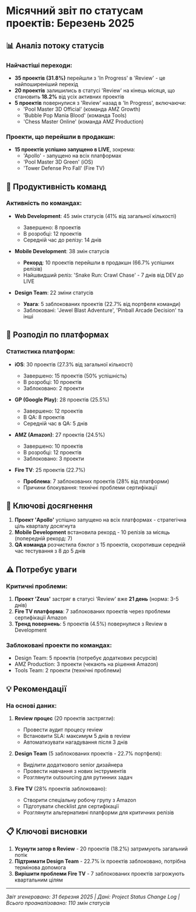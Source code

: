 # Місячний звіт по статусам проектів: Березень 2025

## 📊 Аналіз потоку статусів

### Найчастіші переходи:
- **35 проектів (31.8%)** перейшли з 'In Progress' в 'Review' - це найпоширеніший перехід
- **20 проектів** залишились в статусі 'Review' на кінець місяця, що становить **18.2%** від усіх активних проектів
- **5 проектів** повернулися з 'Review' назад в 'In Progress', включаючи:
  - 'Pool Master 3D Official' (команда AMZ Growth)
  - 'Bubble Pop Mania Blood' (команда Tools)
  - 'Chess Master Online' (команда AMZ Production)

### Проекти, що перейшли в продакшн:
- **15 проектів успішно запущено в LIVE**, зокрема:
  - 'Apollo' - запущено на всіх платформах
  - 'Pool Master 3D Green' (iOS) 
  - 'Tower Defense Pro Fall' (Fire TV)

## 👥 Продуктивність команд

### Активність по командах:
- **Web Development**: 45 змін статусів (41% від загальної кількості)
  - Завершено: 8 проектів
  - В розробці: 12 проектів
  - Середній час до релізу: 14 днів

- **Mobile Development**: 38 змін статусів 
  - **Рекорд**: 10 проектів перейшли в продакшн (66.7% успішних релізів)
  - Найшвидший реліз: 'Snake Run: Crawl Chase' - 7 днів від DEV до LIVE

- **Design Team**: 22 зміни статусів
  - **Увага**: 5 заблокованих проектів (22.7% від портфеля команди)
  - Заблоковані: 'Jewel Blast Adventure', 'Pinball Arcade Decision' та інші

## 🚀 Розподіл по платформах

### Статистика платформ:
- **iOS**: 30 проектів (27.3% від загальної кількості)
  - Завершено: 15 проектів (50% успішність)
  - В розробці: 10 проектів
  - Заблоковано: 2 проекти

- **GP (Google Play)**: 28 проектів (25.5%)
  - Завершено: 12 проектів
  - В QA: 8 проектів
  - Середній час в QA: 5 днів

- **AMZ (Amazon)**: 27 проектів (24.5%)
  - Завершено: 10 проектів
  - В розробці: 12 проектів
  - Заблоковано: 3 проекти

- **Fire TV**: 25 проектів (22.7%)
  - **Проблема**: 7 заблокованих проектів (28% від платформи)
  - Причини блокування: технічні проблеми сертифікації

## 🎯 Ключові досягнення

1. **Проект 'Apollo'** успішно запущено на всіх платформах - стратегічна ціль кварталу досягнута
2. **Mobile Development** встановила рекорд - 10 релізів за місяць (попередній рекорд: 7)
3. **QA команда** розчистила бэклог з 15 проектів, скоротивши середній час тестування з 8 до 5 днів

## ⚠️ Потребує уваги

### Критичні проблеми:
1. **Проект 'Zeus'** застряг в статусі 'Review' вже **21 день** (норма: 3-5 днів)
2. **Fire TV платформа**: 7 заблокованих проектів через проблеми сертифікації Amazon
3. **Тренд повернень**: 5 проектів (4.5%) повернулися з Review в Development

### Заблоковані проекти по командах:
- Design Team: 5 проектів (потребує додаткових ресурсів)
- AMZ Production: 3 проекти (чекають на рішення Amazon)
- Tools Team: 2 проекти (технічні проблеми)

## 💡 Рекомендації

### На основі даних:

1. **Review процес** (20 проектів застрягли):
   - Провести аудит процесу review
   - Встановити SLA: максимум 5 днів в review
   - Автоматизувати нагадування після 3 днів

2. **Design Team** (5 заблокованих проектів - 22.7% портфеля):
   - Виділити додаткового senior дизайнера
   - Провести навчання з нових інструментів
   - Розглянути outsourcing для рутинних задач

3. **Fire TV** (28% проектів заблоковано):
   - Створити спеціальну робочу групу з Amazon
   - Підготувати checklist для сертифікації
   - Розглянути альтернативні платформи для критичних релізів

## 📋 Ключові висновки

1. **Усунути затор в Review** - 20 проектів (18.2%) затримують загальний потік
2. **Підтримати Design Team** - 22.7% їх проектів заблоковано, потрібна термінова допомога  
3. **Вирішити проблеми Fire TV** - 7 заблокованих проектів загрожують квартальним цілям

---
*Звіт згенеровано: 31 березня 2025 | Дані: Project Status Change Log | Всього проаналізовано: 110 змін статусів*
